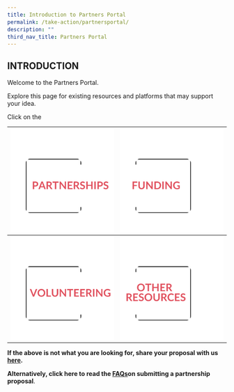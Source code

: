 ```yaml
---
title: Introduction to Partners Portal
permalink: /take-action/partnersportal/
description: ""
third_nav_title: Partners Portal
---
```

## INTRODUCTION

Welcome to the Partners Portal. 

Explore this page for existing resources and platforms that may support your idea. 

Click on the 

| [![](/images/Partners%20portal/partnerships555.png) ](/take-action/partners-portal/partnerships/)| [![](/images/Partners%20portal/funding666.png)](/take-action/partners-portal/funding)|
| -------- | --------  |
| [![](/images/Partners%20portal/volunteeting777.png)](/take-action/partners-portal/volunteering)   | [![](/images/Partners%20portal/other%20resources%20777.png)](/take-action/partners-portal/resources)  |




**If the above is not what you are looking for, share your proposal with us [here](https://go.gov.sg/takeactiontoday).**

**Alternatively, click here to read the  [FAQs](/take-action/frequently-asked-questions/sgpo2/)on submitting a partnership proposal**.